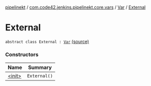[pipelinekt](../../../index.md) / [com.code42.jenkins.pipelinekt.core.vars](../../index.md) / [Var](../index.md) / [External](./index.md)

# External

`abstract class External : `[`Var`](../index.md) [(source)](https://github.com/code42/pipelinekt/tree/master/core/src/main/kotlin/com/code42/jenkins/pipelinekt/core/vars/Var.kt#L125)

### Constructors

| Name | Summary |
|---|---|
| [&lt;init&gt;](-init-.md) | `External()` |
